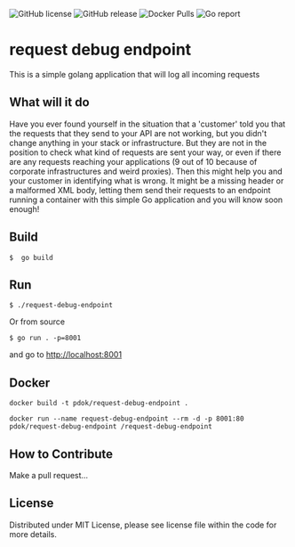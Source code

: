 ![GitHub license](https://img.shields.io/github/license/PDOK/request-debug-endpoint)
![GitHub release](https://img.shields.io/github/release/PDOK/request-debug-endpoint.svg)
![Docker Pulls](https://img.shields.io/docker/pulls/pdok/request-debug-endpoint.svg)
![Go report](https://goreportcard.com/badge/github.com/pdok/request-debug-endpoint)

# request debug endpoint

This is a simple golang application that will log all incoming requests

## What will it do

Have you ever found yourself in the situation that a 'customer' told you that the requests that they send to your API are not working, but you didn't change anything in your stack or infrastructure. But they are not in the position to check what kind of requests are sent your way, or even if there are any requests reaching your applications (9 out of 10 because of corporate infrastructures and weird proxies). Then this might help you and your customer in identifying what is wrong. It might be a missing header or a malformed XML body, letting them send their requests to an endpoint running a container with this simple Go application and you will know soon enough!

## Build

```console
$  go build
```

## Run

```console
$ ./request-debug-endpoint
```

Or from source

```console
$ go run . -p=8001
```

and go to [http://localhost:8001](http://localhost:8001)

## Docker

```docker
docker build -t pdok/request-debug-endpoint .

docker run --name request-debug-endpoint --rm -d -p 8001:80 pdok/request-debug-endpoint /request-debug-endpoint
```

## How to Contribute

Make a pull request...

## License

Distributed under MIT License, please see license file within the code for more details.
